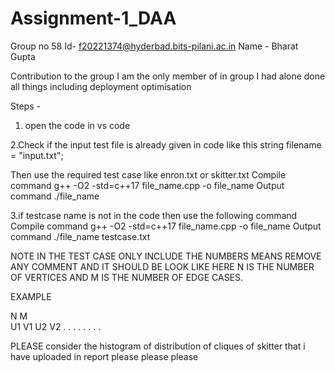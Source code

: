 # Assignment-1_DAA
Group no 58
Id- f20221374@hyderbad.bits-pilani.ac.in
Name - Bharat Gupta

Contribution to the group
I am the only member of in group 
I had alone done all things including deployment optimisation

Steps -
1. open the code in vs code

2.Check if the input test file is already given in code like this 
string filename = "input.txt";

Then use the required test case like enron.txt or skitter.txt 
Compile command                   g++ -O2 -std=c++17 file_name.cpp -o file_name
Output command                             ./file_name

3.if testcase name is not in the code  then use the following command
Compile command                   g++ -O2 -std=c++17 file_name.cpp -o file_name
Output command                             ./file_name testcase.txt

NOTE IN THE TEST CASE ONLY INCLUDE THE NUMBERS MEANS REMOVE ANY COMMENT AND 
IT SHOULD BE LOOK LIKE
HERE N IS THE NUMBER OF VERTICES AND M IS THE NUMBER OF EDGE CASES.

EXAMPLE

N M  
U1 V1
U2 V2
.     .
.     .
.     .
.     .

PLEASE consider the histogram of distribution of cliques of skitter that i have uploaded in report please please please


